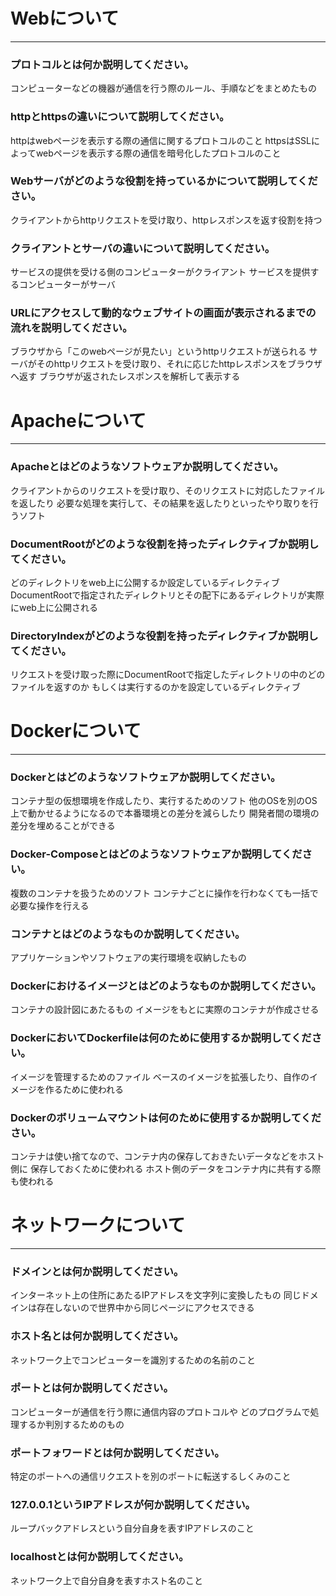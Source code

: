 # Webについて
---
### プロトコルとは何か説明してください。
コンピューターなどの機器が通信を行う際のルール、手順などをまとめたもの


### httpとhttpsの違いについて説明してください。
httpはwebページを表示する際の通信に関するプロトコルのこと
httpsはSSLによってwebページを表示する際の通信を暗号化したプロトコルのこと

### Webサーバがどのような役割を持っているかについて説明してください。
クライアントからhttpリクエストを受け取り、httpレスポンスを返す役割を持つ


### クライアントとサーバの違いについて説明してください。
サービスの提供を受ける側のコンピューターがクライアント
サービスを提供するコンピューターがサーバ

### URLにアクセスして動的なウェブサイトの画面が表示されるまでの流れを説明してください。
ブラウザから「このwebページが見たい」というhttpリクエストが送られる
サーバがそのhttpリクエストを受け取り、それに応じたhttpレスポンスをブラウザへ返す
ブラウザが返されたレスポンスを解析して表示する

# Apacheについて
---
### Apacheとはどのようなソフトウェアか説明してください。
クライアントからのリクエストを受け取り、そのリクエストに対応したファイルを返したり
必要な処理を実行して、その結果を返したりといったやり取りを行うソフト

### DocumentRootがどのような役割を持ったディレクティブか説明してください。
どのディレクトリをweb上に公開するか設定しているディレクティブ
DocumentRootで指定されたディレクトリとその配下にあるディレクトリが実際にweb上に公開される

### DirectoryIndexがどのような役割を持ったディレクティブか説明してください。
リクエストを受け取った際にDocumentRootで指定したディレクトリの中のどのファイルを返すのか
もしくは実行するのかを設定しているディレクティブ



# Dockerについて
---
### Dockerとはどのようなソフトウェアか説明してください。
コンテナ型の仮想環境を作成したり、実行するためのソフト
他のOSを別のOS上で動かせるようになるので本番環境との差分を減らしたり
開発者間の環境の差分を埋めることができる

### Docker-Composeとはどのようなソフトウェアか説明してください。
複数のコンテナを扱うためのソフト
コンテナごとに操作を行わなくても一括で必要な操作を行える

### コンテナとはどのようなものか説明してください。
アプリケーションやソフトウェアの実行環境を収納したもの


### Dockerにおけるイメージとはどのようなものか説明してください。
コンテナの設計図にあたるもの
イメージをもとに実際のコンテナが作成させる

### DockerにおいてDockerfileは何のために使用するか説明してください。
イメージを管理するためのファイル
ベースのイメージを拡張したり、自作のイメージを作るために使われる

### Dockerのボリュームマウントは何のために使用するか説明してください。
コンテナは使い捨てなので、コンテナ内の保存しておきたいデータなどをホスト側に
保存しておくために使われる
ホスト側のデータをコンテナ内に共有する際も使われる

# ネットワークについて
---
### ドメインとは何か説明してください。
インターネット上の住所にあたるIPアドレスを文字列に変換したもの
同じドメインは存在しないので世界中から同じページにアクセスできる

### ホスト名とは何か説明してください。
ネットワーク上でコンピューターを識別するための名前のこと


### ポートとは何か説明してください。
コンピューターが通信を行う際に通信内容のプロトコルや
どのプログラムで処理するか判別するためのもの

### ポートフォワードとは何か説明してください。
特定のポートへの通信リクエストを別のポートに転送するしくみのこと


### 127.0.0.1というIPアドレスが何か説明してください。
ループバックアドレスという自分自身を表すIPアドレスのこと


### localhostとは何か説明してください。
ネットワーク上で自分自身を表すホスト名のこと



